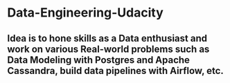 # Data-Engineering-Udacity
## Idea is to hone skills as a Data enthusiast and work on various Real-world problems such as Data Modeling with Postgres and Apache Cassandra, build data pipelines with Airflow, etc.
